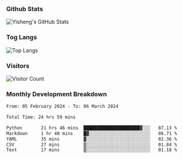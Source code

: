 ### Github Stats
![Yisheng's GitHub Stats](https://github-readme-stats-9qabuvhk1-gongyisheng.vercel.app/api?username=gongyisheng&count_private=true&show_icons=true)
### Tog Langs
![Top Langs](https://github-readme-stats-9qabuvhk1-gongyisheng.vercel.app/api/top-langs/?username=gongyisheng&layout=compact)
### Visitors
![Visitor Count](https://profile-counter.glitch.me/gongyisheng/count.svg)
### Monthly Development Breakdown
<!--START_SECTION:waka-->

```txt
From: 05 February 2024 - To: 06 March 2024

Total Time: 24 hrs 59 mins

Python       21 hrs 46 mins  █████████████████████▓░░░   87.13 %
Markdown     1 hr 40 mins    █▓░░░░░░░░░░░░░░░░░░░░░░░   06.71 %
YAML         35 mins         ▓░░░░░░░░░░░░░░░░░░░░░░░░   02.36 %
CSV          27 mins         ▒░░░░░░░░░░░░░░░░░░░░░░░░   01.84 %
Text         17 mins         ▒░░░░░░░░░░░░░░░░░░░░░░░░   01.18 %
```

<!--END_SECTION:waka-->
